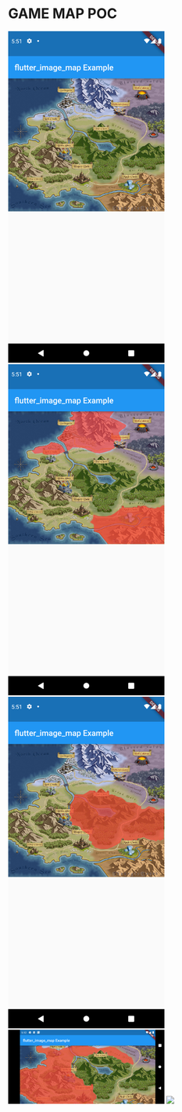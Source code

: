 # GAME MAP POC

<img src="assets/screenshots/1.png" width="320">
<img src="assets/screenshots/2.png" width="320">
<img src="assets/screenshots/3.png" width="320">
<img src="assets/screenshots/4.png" width="320">
<img src="assets/gif/vertical view.gif" width="320"> 
 
 